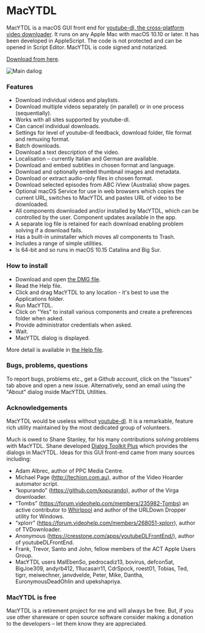 # MacYTDL

MacYTDL is a macOS GUI front end for [youtube-dl, the cross-platform video downloader](https://github.com/ytdl-org/youtube-dl). It runs on any Apple Mac with macOS 10.10 or later. It has been developed in AppleScript. The code is not protected and can be opened in Script Editor. MacYTDL is code signed and notarized.

[Download from here](https://github.com/section83/MacYTDL/releases/download/1.15/MacYTDL-v1.15.dmg).


![Main dailog](https://github.com/section83/MacYTDL/blob/master/images/Main%20-%20v1.15.png)

### Features

* Download individual videos and playlists.
* Download multiple videos separately (in parallel) or in one process (sequentially).
* Works with all sites supported by youtube-dl.
* Can cancel individual downloads.
* Settings for level of youtube-dl feedback, download folder, file format and remuxing format.
* Batch downloads.
* Download a text description of the video.
* Localisation – currently Italian and German are available.
* Download and embed subtitles in chosen format and language.
* Download and optionally embed thumbnail images and metadata.
* Download or extract audio-only files in chosen format.
* Download selected episodes from ABC iView (Australia) show pages.
* Optional macOS Service for use in web browsers which copies the current URL, switches to MacYTDL and pastes URL of video to be downloaded.
* All components downloaded and/or installed by MacYTDL, which can be controlled by the user. Component updates available in the app.
* A separate log file is retained for each download enabling problem solving if a download fails.
* Has a built-in uninstaller which moves all components to Trash.
* Includes a range of simple utilities.
* Is 64-bit and so runs in macOS 10.15 Catalina and Big Sur.

### How to install

* Download and open [the DMG file](https://github.com/section83/MacYTDL/releases/download/1.15/MacYTDL-v1.15.dmg).
* Read the Help file.
* Click and drag MacYTDL to any location - it's best to use the Applications folder.
* Run MacYTDL.
* Click on "Yes" to install various components and create a preferences folder when asked.
* Provide administrator credentials when asked.
* Wait.
* MacYTDL dialog is displayed.

More detail is available in [the Help file](https://github.com/section83/MacYTDL/blob/master/images/Help-small-v1.15.pdf).

### Bugs, problems, questions
To report bugs, problems etc., get a Github account, click on the "Issues" tab above and open a new issue.  Alternatively, send an email using the "About" dialog inside MacYTDL Utilities.

### Acknowledgements

MacYTDL would be useless without [youtube-dl](https://github.com/ytdl-org/youtube-dl). It is a remarkable, feature rich utility maintained by the most dedicated group of volunteers.

Much is owed to Shane Stanley, for his many contributions solving problems with MacYTDL. Shane developed [Dialog Toolkit Plus](https://latenightsw.com/support/freeware/) which provides the dialogs in MacYTDL. Ideas for this GUI front-end came from many sources including:

* Adam Albrec, author of PPC Media Centre.
* Michael Page (http://techion.com.au), author of the Video Hoarder automator script.
* “kopurando” (https://github.com/kopurando), author of the Virga downloader.
* “Tombs” (https://forum.videohelp.com/members/235982-Tombs) an active contributor to [Whirlpool](www.whirlpool.net.au) and author of the URLDown Dropper utility for Windows.
* “xplorr” (https://forum.videohelp.com/members/268051-xplorr), author of TVDownloader.
* Anonymous (https://cresstone.com/apps/youtubeDLFrontEnd/), author of youtubeDLFrontEnd.
* Frank, Trevor, Santo and John, fellow members of the ACT Apple Users Group.
* MacYTDL users MalEbenSo, pedrocadiz13, bovirus, defcon5at, BigJoe309, andyrb412, 11lucasarr11, CdrSpock, roest01, Tobias, Ted, tigrr, meiwechner, janvdvelde, Peter, Mike, Dantha, EuronymousDeadOhlin and upekshapriya.

### MacYTDL is free

MacYTDL is a retirement project for me and will always be free.  But, if you use other shareware or open source software consider making a donation to the developers – let them know they are appreciated.

